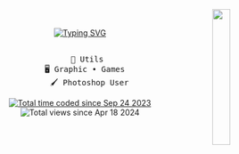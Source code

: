 <div align="center">
  <img src="https://i.imgur.com/l1qVXfU.png" width="25%" align="right" /> 
  <br></br>
  <a href="https://git.io/typing-svg"><img src="https://readme-typing-svg.demolab.com?font=Paytone+One&size=40&duration=4000&pause=1000&color=56F769&center=true&vCenter=true&width=435&lines=Graphic+Designer;20+years+old;UX%2FUI+Designer" alt="Typing SVG" /></a>
  <br></br>
<pre>
    👑 Utils 
          🖥️ Graphic • Games        
    🖌️ Photoshop User
</pre>

  <a href="https://wakatime.com/@e16f8dc4-b56f-49c4-8545-e57b81a03503">
    <img src="https://wakatime.com/badge/user/e16f8dc4-b56f-49c4-8545-e57b81a03503.svg" alt="Total time coded since Sep 24 2023" />
  </a> 
  <img src="https://komarev.com/ghpvc/?username=3d3n-pyc" alt="Total views since Apr 18 2024" />

</div>

